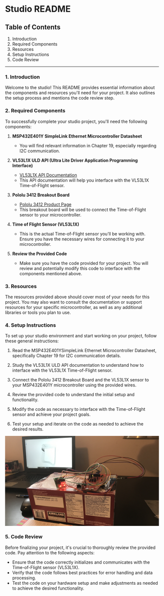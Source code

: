 # Studio README

## Table of Contents
1. Introduction
2. Required Components
3. Resources
4. Setup Instructions
5. Code Review

---

### 1. Introduction

Welcome to the studio! This README provides essential information about the components and resources you'll need for your project. It also outlines the setup process and mentions the code review step.

### 2. Required Components

To successfully complete your studio project, you'll need the following components:

1. **MSP432E401Y SimpleLink Ethernet Microcontroller Datasheet**
   - You will find relevant information in Chapter 19, especially regarding I2C communication.

2. **VL53L1X ULD API (Ultra Lite Driver Application Programming Interface)**
   - [VL53L1X API Documentation](https://www.st.com/resource/en/user_manual/dm00562924-a-guide-tousing-the-vl53l1x-ultra-lite-driver-stmicroelectronics.pdf)
   - This API documentation will help you interface with the VL53L1X Time-of-Flight sensor.

3. **Pololu 3412 Breakout Board**
   - [Pololu 3412 Product Page](https://www.pololu.com/product/3415)
   - This breakout board will be used to connect the Time-of-Flight sensor to your microcontroller.

4. **Time of Flight Sensor (VL53L1X)**
   - This is the actual Time-of-Flight sensor you'll be working with. Ensure you have the necessary wires for connecting it to your microcontroller.

5. **Review the Provided Code**
   - Make sure you have the code provided for your project. You will review and potentially modify this code to interface with the components mentioned above.

### 3. Resources

The resources provided above should cover most of your needs for this project. You may also want to consult the documentation or support resources for your specific microcontroller, as well as any additional libraries or tools you plan to use.

### 4. Setup Instructions

To set up your studio environment and start working on your project, follow these general instructions:

1. Read the MSP432E401YSimpleLink Ethernet Microcontroller Datasheet, specifically Chapter 19 for I2C communication details.

2. Study the VL53L1X ULD API documentation to understand how to interface with the VL53L1X Time-of-Flight sensor.

3. Connect the Pololu 3412 Breakout Board and the VL53L1X sensor to your MSP432E401Y microcontroller using the provided wires.

4. Review the provided code to understand the initial setup and functionality.

5. Modify the code as necessary to interface with the Time-of-Flight sensor and achieve your project goals.

6. Test your setup and iterate on the code as needed to achieve the desired results.

![setup](https://github.com/fistfulofyen/VL53L1X_LIDAR/blob/main/IMG_1845.JPG)

### 5. Code Review

Before finalizing your project, it's crucial to thoroughly review the provided code. Pay attention to the following aspects:

- Ensure that the code correctly initializes and communicates with the Time-of-Flight sensor (VL53L1X).
- Verify that the code follows best practices for error handling and data processing.
- Test the code on your hardware setup and make adjustments as needed to achieve the desired functionality.
